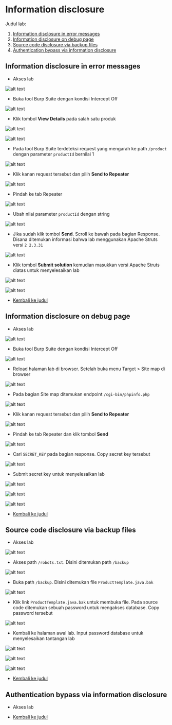 # Information disclosure
Judul lab:
1. [Information disclosure in error messages](#information-disclosure-in-error-messages)
2. [Information disclosure on debug page](#information-disclosure-on-debug-page)
3. [Source code disclosure via backup files](#source-code-disclosure-via-backup-files)
4. [Authentication bypass via information disclosure](#authentication-bypass-via-information-disclosure)

## Information disclosure in error messages
- Akses lab

![alt text](https://github.com/rahardian-dwi-saputra/portswigger-labs/blob/main/Information%20Disclosure/APPRENTICE/assets/disclosure%201.JPG)

- Buka tool Burp Suite dengan kondisi Intercept Off

![alt text](https://github.com/rahardian-dwi-saputra/portswigger-labs/blob/main/Information%20Disclosure/APPRENTICE/assets/disclosure%202.JPG)

- Klik tombol **View Details** pada salah satu produk

![alt text](https://github.com/rahardian-dwi-saputra/portswigger-labs/blob/main/Information%20Disclosure/APPRENTICE/assets/disclosure%203.JPG)

![alt text](https://github.com/rahardian-dwi-saputra/portswigger-labs/blob/main/Information%20Disclosure/APPRENTICE/assets/disclosure%204.JPG)

- Pada tool Burp Suite terdeteksi request yang mengarah ke path `/product` dengan parameter `productId` bernilai 1

![alt text](https://github.com/rahardian-dwi-saputra/portswigger-labs/blob/main/Information%20Disclosure/APPRENTICE/assets/disclosure%205.JPG)

- Klik kanan request tersebut dan pilih **Send to Repeater**

![alt text](https://github.com/rahardian-dwi-saputra/portswigger-labs/blob/main/Information%20Disclosure/APPRENTICE/assets/disclosure%206.jpg)

- Pindah ke tab Repeater

![alt text](https://github.com/rahardian-dwi-saputra/portswigger-labs/blob/main/Information%20Disclosure/APPRENTICE/assets/disclosure%207.JPG)

- Ubah nilai parameter `productId` dengan string

![alt text](https://github.com/rahardian-dwi-saputra/portswigger-labs/blob/main/Information%20Disclosure/APPRENTICE/assets/disclosure%208.JPG)

- Jika sudah klik tombol **Send**. Scroll ke bawah pada bagian Response. Disana ditemukan informasi bahwa lab menggunakan Apache Struts versi `2 2.3.31`

![alt text](https://github.com/rahardian-dwi-saputra/portswigger-labs/blob/main/Information%20Disclosure/APPRENTICE/assets/disclosure%209.JPG)

- Klik tombol **Submit solution** kemudian masukkan versi Apache Struts diatas untuk menyelesaikan lab

![alt text](https://github.com/rahardian-dwi-saputra/portswigger-labs/blob/main/Information%20Disclosure/APPRENTICE/assets/disclosure%2010.JPG)

![alt text](https://github.com/rahardian-dwi-saputra/portswigger-labs/blob/main/Information%20Disclosure/APPRENTICE/assets/disclosure%2011.JPG)

- [Kembali ke judul](#information-disclosure)

## Information disclosure on debug page
- Akses lab

![alt text](https://github.com/rahardian-dwi-saputra/portswigger-labs/blob/main/Information%20Disclosure/APPRENTICE/assets/disclosure%2012.JPG)

- Buka tool Burp Suite dengan kondisi Intercept Off

![alt text](https://github.com/rahardian-dwi-saputra/portswigger-labs/blob/main/Information%20Disclosure/APPRENTICE/assets/disclosure%2013.JPG)

- Reload halaman lab di browser. Setelah buka menu Target > Site map di browser

![alt text](https://github.com/rahardian-dwi-saputra/portswigger-labs/blob/main/Information%20Disclosure/APPRENTICE/assets/disclosure%2014.JPG)

- Pada bagian Site map ditemukan endpoint `/cgi-bin/phpinfo.php`

![alt text](https://github.com/rahardian-dwi-saputra/portswigger-labs/blob/main/Information%20Disclosure/APPRENTICE/assets/disclosure%2015.JPG)

- Klik kanan request tersebut dan pilih **Send to Repeater**

![alt text](https://github.com/rahardian-dwi-saputra/portswigger-labs/blob/main/Information%20Disclosure/APPRENTICE/assets/disclosure%2016.jpg)

- Pindah ke tab Repeater dan klik tombol **Send**

![alt text](https://github.com/rahardian-dwi-saputra/portswigger-labs/blob/main/Information%20Disclosure/APPRENTICE/assets/disclosure%2017.JPG)

- Cari `SECRET_KEY` pada bagian response. Copy secret key tersebut

![alt text](https://github.com/rahardian-dwi-saputra/portswigger-labs/blob/main/Information%20Disclosure/APPRENTICE/assets/disclosure%2018.JPG)

- Submit secret key untuk menyelesaikan lab

![alt text](https://github.com/rahardian-dwi-saputra/portswigger-labs/blob/main/Information%20Disclosure/APPRENTICE/assets/disclosure%2019.JPG)

![alt text](https://github.com/rahardian-dwi-saputra/portswigger-labs/blob/main/Information%20Disclosure/APPRENTICE/assets/disclosure%2020.JPG)

![alt text](https://github.com/rahardian-dwi-saputra/portswigger-labs/blob/main/Information%20Disclosure/APPRENTICE/assets/disclosure%2021.JPG)

- [Kembali ke judul](#information-disclosure)

## Source code disclosure via backup files
- Akses lab

![alt text](https://github.com/rahardian-dwi-saputra/portswigger-labs/blob/main/Information%20Disclosure/APPRENTICE/assets/disclosure%2022.JPG)

- Akses path `/robots.txt`. Disini ditemukan path `/backup`

![alt text](https://github.com/rahardian-dwi-saputra/portswigger-labs/blob/main/Information%20Disclosure/APPRENTICE/assets/disclosure%2023.JPG)

- Buka path `/backup`. Disini ditemukan file `ProductTemplate.java.bak`

![alt text](https://github.com/rahardian-dwi-saputra/portswigger-labs/blob/main/Information%20Disclosure/APPRENTICE/assets/disclosure%2024.JPG)

- Klik link `ProductTemplate.java.bak` untuk membuka file. Pada source code ditemukan sebuah password untuk mengakses database. Copy password tersebut

![alt text](https://github.com/rahardian-dwi-saputra/portswigger-labs/blob/main/Information%20Disclosure/APPRENTICE/assets/disclosure%2025.JPG)

- Kembali ke halaman awal lab. Input password database untuk menyelesaikan tantangan lab

![alt text](https://github.com/rahardian-dwi-saputra/portswigger-labs/blob/main/Information%20Disclosure/APPRENTICE/assets/disclosure%2026.JPG)

![alt text](https://github.com/rahardian-dwi-saputra/portswigger-labs/blob/main/Information%20Disclosure/APPRENTICE/assets/disclosure%2027.JPG)

![alt text](https://github.com/rahardian-dwi-saputra/portswigger-labs/blob/main/Information%20Disclosure/APPRENTICE/assets/disclosure%2028.JPG)

- [Kembali ke judul](#information-disclosure)

## Authentication bypass via information disclosure
- Akses lab



- [Kembali ke judul](#information-disclosure)